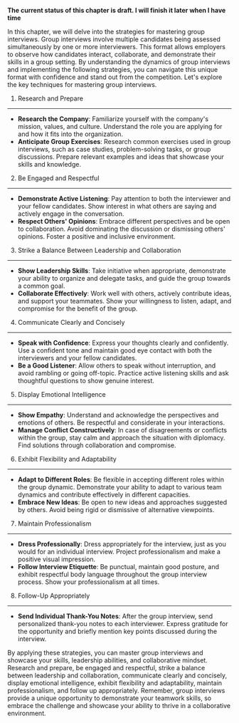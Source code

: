 **The current status of this chapter is draft. I will finish it later when I have time**

In this chapter, we will delve into the strategies for mastering group interviews. Group interviews involve multiple candidates being assessed simultaneously by one or more interviewers. This format allows employers to observe how candidates interact, collaborate, and demonstrate their skills in a group setting. By understanding the dynamics of group interviews and implementing the following strategies, you can navigate this unique format with confidence and stand out from the competition. Let's explore the key techniques for mastering group interviews.

1. Research and Prepare
-----------------------

* **Research the Company**: Familiarize yourself with the company's mission, values, and culture. Understand the role you are applying for and how it fits into the organization.
* **Anticipate Group Exercises**: Research common exercises used in group interviews, such as case studies, problem-solving tasks, or group discussions. Prepare relevant examples and ideas that showcase your skills and knowledge.

2. Be Engaged and Respectful
----------------------------

* **Demonstrate Active Listening**: Pay attention to both the interviewer and your fellow candidates. Show interest in what others are saying and actively engage in the conversation.
* **Respect Others' Opinions**: Embrace different perspectives and be open to collaboration. Avoid dominating the discussion or dismissing others' opinions. Foster a positive and inclusive environment.

3. Strike a Balance Between Leadership and Collaboration
--------------------------------------------------------

* **Show Leadership Skills**: Take initiative when appropriate, demonstrate your ability to organize and delegate tasks, and guide the group towards a common goal.
* **Collaborate Effectively**: Work well with others, actively contribute ideas, and support your teammates. Show your willingness to listen, adapt, and compromise for the benefit of the group.

4. Communicate Clearly and Concisely
------------------------------------

* **Speak with Confidence**: Express your thoughts clearly and confidently. Use a confident tone and maintain good eye contact with both the interviewers and your fellow candidates.
* **Be a Good Listener**: Allow others to speak without interruption, and avoid rambling or going off-topic. Practice active listening skills and ask thoughtful questions to show genuine interest.

5. Display Emotional Intelligence
---------------------------------

* **Show Empathy**: Understand and acknowledge the perspectives and emotions of others. Be respectful and considerate in your interactions.
* **Manage Conflict Constructively**: In case of disagreements or conflicts within the group, stay calm and approach the situation with diplomacy. Find solutions through collaboration and compromise.

6. Exhibit Flexibility and Adaptability
---------------------------------------

* **Adapt to Different Roles**: Be flexible in accepting different roles within the group dynamic. Demonstrate your ability to adapt to various team dynamics and contribute effectively in different capacities.
* **Embrace New Ideas**: Be open to new ideas and approaches suggested by others. Avoid being rigid or dismissive of alternative viewpoints.

7. Maintain Professionalism
---------------------------

* **Dress Professionally**: Dress appropriately for the interview, just as you would for an individual interview. Project professionalism and make a positive visual impression.
* **Follow Interview Etiquette**: Be punctual, maintain good posture, and exhibit respectful body language throughout the group interview process. Show your professionalism at all times.

8. Follow-Up Appropriately
--------------------------

* **Send Individual Thank-You Notes**: After the group interview, send personalized thank-you notes to each interviewer. Express gratitude for the opportunity and briefly mention key points discussed during the interview.

By applying these strategies, you can master group interviews and showcase your skills, leadership abilities, and collaborative mindset. Research and prepare, be engaged and respectful, strike a balance between leadership and collaboration, communicate clearly and concisely, display emotional intelligence, exhibit flexibility and adaptability, maintain professionalism, and follow up appropriately. Remember, group interviews provide a unique opportunity to demonstrate your teamwork skills, so embrace the challenge and showcase your ability to thrive in a collaborative environment.
